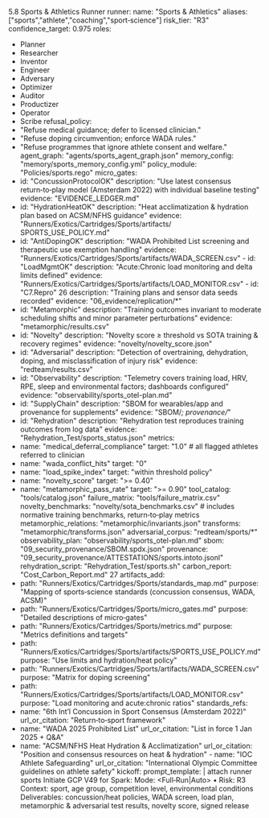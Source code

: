 5.8 Sports & Athletics Runner 
runner: 
name: "Sports & Athletics" 
aliases: ["sports","athlete","coaching","sport‑science"] 
risk_tier: "R3" 
confidence_target: 0.975 
roles: 
- Planner 
- Researcher 
- Inventor 
- Engineer 
- Adversary 
- Optimizer 
- Auditor 
- Productizer 
- Operator 
- Scribe 
refusal_policy: 
- "Refuse medical guidance; defer to licensed clinician." 
- "Refuse doping circumvention; enforce WADA rules." 
- "Refuse programmes that ignore athlete consent and welfare." 
agent_graph: "agents/sports_agent_graph.json" 
memory_config: "memory/sports_memory_config.yml" 
policy_module: "Policies/sports.rego" 
micro_gates: 
- id: "ConcussionProtocolOK" 
description: "Use latest consensus return‑to‑play model (Amsterdam 2022) with individual baseline testing" 
evidence: "EVIDENCE_LEDGER.md" 
- id: "HydrationHeatOK" 
description: "Heat acclimatization & hydration plan based on ACSM/NFHS guidance" 
evidence: "Runners/Exotics/Cartridges/Sports/artifacts/ 
SPORTS_USE_POLICY.md" 
- id: "AntiDopingOK" 
description: "WADA Prohibited List screening and therapeutic use exemption handling" 
evidence: "Runners/Exotics/Cartridges/Sports/artifacts/WADA_SCREEN.csv" - id: "LoadMgmtOK" 
description: "Acute:Chronic load monitoring and delta limits defined" evidence: "Runners/Exotics/Cartridges/Sports/artifacts/LOAD_MONITOR.csv" - id: "C7.Repro" 
26
description: "Training plans and sensor data seeds recorded" evidence: "06_evidence/replication/*" 
- id: "Metamorphic" 
description: "Training outcomes invariant to moderate scheduling shifts and minor parameter perturbations" 
evidence: "metamorphic/results.csv" 
- id: "Novelty" 
description: "Novelty score ≥ threshold vs SOTA training & recovery regimes" 
evidence: "novelty/novelty_score.json" 
- id: "Adversarial" 
description: "Detection of overtraining, dehydration, doping, and misclassification of injury risk" 
evidence: "redteam/results.csv" 
- id: "Observability" 
description: "Telemetry covers training load, HRV, RPE, sleep and environmental factors; dashboards configured" 
evidence: "observability/sports_otel-plan.md" 
- id: "SupplyChain" 
description: "SBOM for wearables/app and provenance for supplements" evidence: "SBOM/*; provenance/*" 
- id: "Rehydration" 
description: "Rehydration test reproduces training outcomes from log data" evidence: "Rehydration_Test/sports_status.json" 
metrics: 
- name: "medical_deferral_compliance" 
target: "1.0" # all flagged athletes referred to clinician 
- name: "wada_conflict_hits" 
target: "0" 
- name: "load_spike_index" 
target: "within threshold policy" 
- name: "novelty_score" 
target: ">= 0.40" 
- name: "metamorphic_pass_rate" 
target: ">= 0.90" 
tool_catalog: "tools/catalog.json" 
failure_matrix: "tools/failure_matrix.csv" 
novelty_benchmarks: "novelty/sota_benchmarks.csv" # includes normative  training benchmarks, return‑to‑play metrics 
metamorphic_relations: "metamorphic/invariants.json" 
transforms: "metamorphic/transforms.json" 
adversarial_corpus: "redteam/sports/*" 
observability_plan: "observability/sports_otel-plan.md" 
sbom: "09_security_provenance/SBOM.spdx.json" 
provenance: "09_security_provenance/ATTESTATIONS/sports.intoto.jsonl" rehydration_script: "Rehydration_Test/sports.sh" 
carbon_report: "Cost_Carbon_Report.md" 
27
artifacts_add: 
- path: "Runners/Exotics/Cartridges/Sports/standards_map.md" purpose: "Mapping of sports‑science standards (concussion consensus, WADA, ACSM)" 
- path: "Runners/Exotics/Cartridges/Sports/micro_gates.md" 
purpose: "Detailed descriptions of micro‑gates" 
- path: "Runners/Exotics/Cartridges/Sports/metrics.md" 
purpose: "Metrics definitions and targets" 
- path: "Runners/Exotics/Cartridges/Sports/artifacts/SPORTS_USE_POLICY.md" purpose: "Use limits and hydration/heat policy" 
- path: "Runners/Exotics/Cartridges/Sports/artifacts/WADA_SCREEN.csv" purpose: "Matrix for doping screening" 
- path: "Runners/Exotics/Cartridges/Sports/artifacts/LOAD_MONITOR.csv" purpose: "Load monitoring and acute:chronic ratios" 
standards_refs: 
- name: "6th Int’l Concussion in Sport Consensus (Amsterdam 2022)" url_or_citation: "Return‑to‑sport framework" 
- name: "WADA 2025 Prohibited List" 
url_or_citation: "List in force 1 Jan 2025 + Q&A" 
- name: "ACSM/NFHS Heat Hydration & Acclimatization" 
url_or_citation: "Position and consensus resources on heat & hydration" - name: "IOC Athlete Safeguarding" 
url_or_citation: "International Olympic Committee guidelines on athlete safety" 
kickoff: 
prompt_template: | 
attach runner sports 
Initiate GCP V49 for Spark: <athlete performance tool> 
Mode: <Full‑Run|Auto> • Risk: R3 
Context: sport, age group, competition level, environmental conditions Deliverables: concussion/heat policies, WADA screen, load plan,  metamorphic & adversarial test results, novelty score, signed release 

